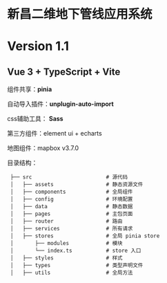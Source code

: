 # 新昌二维地下管线应用系统

# Version 1.1

## Vue 3 + TypeScript + Vite

组件共享：**pinia**

自动导入插件：**unplugin-auto-import**

css辅助工具： **Sass**

第三方组件：element ui + echarts

地图组件：mapbox v3.7.0

目录结构：

```
 ├── src                        # 源代码
 │   ├── assets                 # 静态资源文件
 │   ├── components             # 全局组件
 │   ├── config                 # 环境配置
 │   ├── data                   # 静态数据
 │   ├── pages                  # 主包页面
 │   ├── router                 # 路由
 │   ├── services               # 所有请求
 │   ├── stores                 # 全局 pinia store
 │       ├── modules            # 模块
 │       └── index.ts           # store 入口 
 │   ├── styles                 # 样式 
 │   ├── types                  # 类型声明文件
 │   ├── utils                  # 全局方法

```







